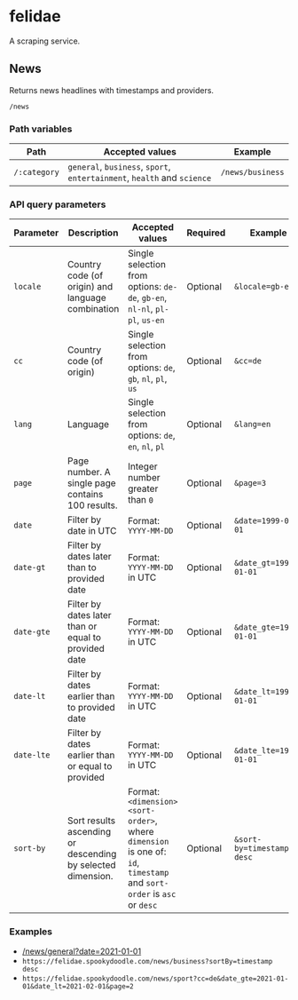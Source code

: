# felidae

A scraping service.

## News

Returns news headlines with timestamps and providers.

`/news`

### Path variables

| Path | Accepted values | Example |
| --- | --- | --- |
|`/:category` | `general`, `business`, `sport`, `entertainment`, `health` and `science` | `/news/business` |

### API query parameters

| Parameter | Description | Accepted values | Required | Example |
| --- | --- | --- | --- | --- | 
| `locale` | Country code (of origin) and language combination | Single selection from options: `de-de`, `gb-en`, `nl-nl`, `pl-pl`, `us-en` | Optional | `&locale=gb-en` |
| `cc` | Country code (of origin) | Single selection from options: `de`, `gb`, `nl`, `pl`, `us` | Optional | `&cc=de` |
| `lang` | Language | Single selection from options:  `de`, `en`, `nl`, `pl` | Optional | `&lang=en` |
| `page` | Page number. A single page contains 100 results. | Integer number greater than `0` | Optional | `&page=3` |
| `date` | Filter by date in UTC | Format: `YYYY-MM-DD` | Optional | `&date=1999-01-01` |
| `date-gt` | Filter by dates later than to provided date | Format: `YYYY-MM-DD` in UTC | Optional | `&date_gt=1999-01-01` |
| `date-gte` | Filter by dates later than or equal to provided date | Format: `YYYY-MM-DD` in UTC | Optional | `&date_gte=1999-01-01` |
| `date-lt` | Filter by dates earlier than to provided date | Format: `YYYY-MM-DD` in UTC | Optional | `&date_lt=1999-01-01` |
| `date-lte` | Filter by dates earlier than or equal to provided | Format: `YYYY-MM-DD` in UTC | Optional | `&date_lte=1999-01-01` |
| `sort-by` | Sort results ascending or descending by selected dimension. | Format: `<dimension> <sort-order>`, where `dimension` is one of: `id`, `timestamp` and `sort-order` is `asc` or `desc` | Optional | `&sort-by=timestamp desc` |

### Examples

- [/news/general?date=2021-01-01](https://felidae.spookydoodle.com/news/general?date=2023-01-01)
- `https://felidae.spookydoodle.com/news/business?sortBy=timestamp desc`
- `https://felidae.spookydoodle.com/news/sport?cc=de&date_gte=2021-01-01&date_lt=2021-02-01&page=2`